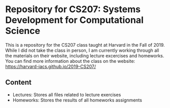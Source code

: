 # Repository for CS207: Systems Development for Computational Science 
This is a repository for the CS207 class taught at Harvard in the Fall of 2019. While I did not take the class in person, I am currently working through all the materials on their website, including lecture excercises and homeworks. You can find more information about the class on the website: https://harvard-iacs.github.io/2019-CS207/


## Content

- Lectures: Stores all files related to lecture exercises
- Homeworks: Stores the results of all homeworks assignments
